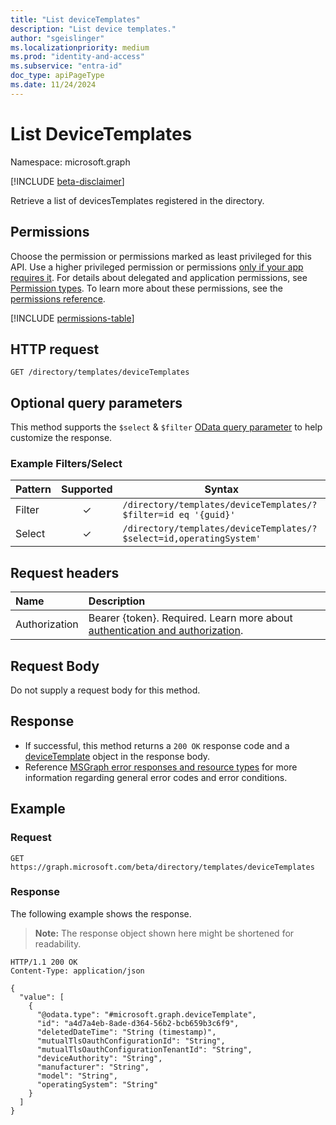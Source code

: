 ```yaml
---
title: "List deviceTemplates"
description: "List device templates."
author: "sgeislinger"
ms.localizationpriority: medium
ms.prod: "identity-and-access"
ms.subservice: "entra-id"
doc_type: apiPageType
ms.date: 11/24/2024
---
```


# List DeviceTemplates

Namespace: microsoft.graph

[!INCLUDE [beta-disclaimer](../../includes/beta-disclaimer.md)]

Retrieve a list of devicesTemplates registered in the directory.

## Permissions

Choose the permission or permissions marked as least privileged for this API. Use a higher privileged permission or permissions [only if your app requires it](/graph/permissions-overview#best-practices-for-using-microsoft-graph-permissions). For details about delegated and application permissions, see [Permission types](/graph/permissions-overview#permission-types). To learn more about these permissions, see the [permissions reference](/graph/permissions-reference).

<!-- {
  "blockType": "permissions",
  "name": "template-list-devicetemplates-permissions"
}
-->
[!INCLUDE [permissions-table](../includes/permissions/template-list-devicetemplates-permissions.md)]

## HTTP request

<!-- { "blockType": "ignored" } -->
```http
GET /directory/templates/deviceTemplates
```

## Optional query parameters

This method supports the `$select` & `$filter` [OData query parameter](/graph/query-parameters) to help customize the response.

### Example Filters/Select

|Pattern|Supported|Syntax|
|-------|:---------:|------|
|Filter|✓|`/directory/templates/deviceTemplates/?$filter=id eq '{guid}'`|
|Select|✓|`/directory/templates/deviceTemplates/?$select=id,operatingSystem'`|


## Request headers

|Name|Description|
|:---|:---|
|Authorization|Bearer {token}. Required. Learn more about [authentication and authorization](/graph/auth/auth-concepts).|

## Request Body

Do not supply a request body for this method.

## Response

- If successful, this method returns a `200 OK` response code and a [deviceTemplate](../resources/devicetemplate.md) object in the response body.
- Reference [MSGraph error responses and resource types](/graph/errors) for more information regarding general error codes and error conditions.

## Example

### Request
<!-- {
  "blockType": "request",
  "name": "list_devicetemplate"
}
-->
``` http
GET https://graph.microsoft.com/beta/directory/templates/deviceTemplates
```

### Response

The following example shows the response.
>**Note:** The response object shown here might be shortened for readability.
<!-- {
  "blockType": "response",
  "truncated": true,
  "@odata.type": "microsoft.graph.deviceTemplate"
}
-->
``` http
HTTP/1.1 200 OK
Content-Type: application/json

{
  "value": [
    {
      "@odata.type": "#microsoft.graph.deviceTemplate",
      "id": "a4d7a4eb-8ade-d364-56b2-bcb659b3c6f9",
      "deletedDateTime": "String (timestamp)",
      "mutualTlsOauthConfigurationId": "String",
      "mutualTlsOauthConfigurationTenantId": "String",
      "deviceAuthority": "String",
      "manufacturer": "String",
      "model": "String",
      "operatingSystem": "String"
    }
  ]
}
```
